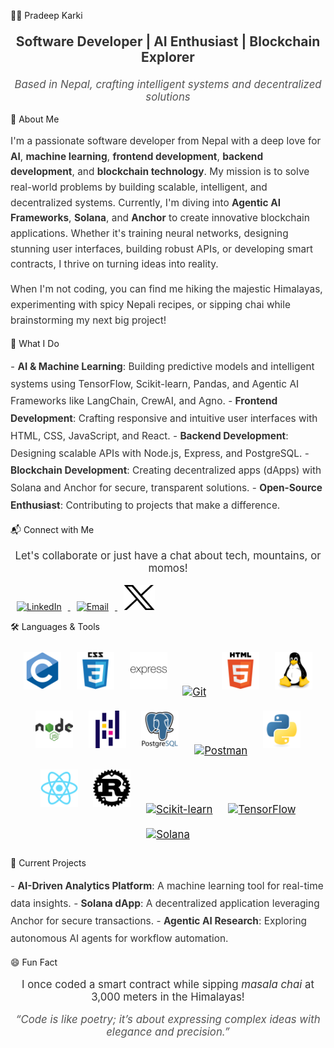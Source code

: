 👨‍💻 Pradeep Karki
<p align="center" style="font-size: 1.5em; font-weight: bold; color: #333;"> Software Developer | AI Enthusiast | Blockchain Explorer </p> <p align="center" style="font-size: 1.2em; color: #555;"> <i>Based in Nepal, crafting intelligent systems and decentralized solutions</i> </p>
🚀 About Me
<p style="font-size: 1.1em; line-height: 1.6; color: #333;"> I'm a passionate software developer from Nepal with a deep love for <b>AI</b>, <b>machine learning</b>, <b>frontend development</b>, <b>backend development</b>, and <b>blockchain technology</b>. My mission is to solve real-world problems by building scalable, intelligent, and decentralized systems. Currently, I'm diving into <b>Agentic AI Frameworks</b>, <b>Solana</b>, and <b>Anchor</b> to create innovative blockchain applications. Whether it's training neural networks, designing stunning user interfaces, building robust APIs, or developing smart contracts, I thrive on turning ideas into reality. </p> <p style="font-size: 1.1em; line-height: 1.6; color: #333;"> When I'm not coding, you can find me hiking the majestic Himalayas, experimenting with spicy Nepali recipes, or sipping chai while brainstorming my next big project! </p>
🌟 What I Do
<p style="font-size: 1.1em; line-height: 1.8; color: #333;"> - <b>AI & Machine Learning</b>: Building predictive models and intelligent systems using TensorFlow, Scikit-learn, Pandas, and Agentic AI Frameworks like LangChain, CrewAI, and Agno. - <b>Frontend Development</b>: Crafting responsive and intuitive user interfaces with HTML, CSS, JavaScript, and React. - <b>Backend Development</b>: Designing scalable APIs with Node.js, Express, and PostgreSQL. - <b>Blockchain Development</b>: Creating decentralized apps (dApps) with Solana and Anchor for secure, transparent solutions. - <b>Open-Source Enthusiast</b>: Contributing to projects that make a difference. </p>
📬 Connect with Me
<p align="center" style="font-size: 1.2em; color: #333;"> Let's collaborate or just have a chat about tech, mountains, or momos! </p> <p align побывать="center"> <a href="https://linkedin.com/in/pradeep-karki" target="_blank"> <img src="https://raw.githubusercontent.com/rahuldkjain/github-profile-readme-generator/master/src/images/icons/Social/linked-in-alt.svg" alt="LinkedIn" height="40" width="50" style="margin: 0 10px;" /> </a> <a href="mailto:karkeepradeep654@gmail.com"> <img src="https://img.icons8.com/color/48/000000/gmail.png" alt="Email" height="40" width="50" style="margin: 0 10px;" /> </a> <a href="https://twitter.com/pradeepkarki" target="_blank"> <img src="https://raw.githubusercontent.com/devicons/devicon/master/icons/twitter/twitter-original.svg" alt="Twitter" height="40" width="50" style="margin: 0 10px;" /> </a> </p>
🛠️ Languages & Tools
<p align="center" style="font-size: 1.2em; color: #333;"> <a href="https://www.cprogramming.com/" target="_blank"><img src="https://raw.githubusercontent.com/devicons/devicon/master/icons/c/c-original.svg" alt="C" width="60" height="60" style="margin: 10px;" /></a> <a href="https://www.w3schools.com/css/" target="_blank"><img src="https://raw.githubusercontent.com/devicons/devicon/master/icons/css3/css3-original-wordmark.svg" alt="CSS3" width="60" height="60" style="margin: 10px;" /></a> <a href="https://expressjs.com" target="_blank"><img src="https://raw.githubusercontent.com/devicons/devicon/master/icons/express/express-original-wordmark.svg" alt="Express.js" width="60" height="60" style="margin: 10px;" /></a> <a href="https://git-scm.com/" target="_blank"><img src="https://www.vectorlogo.zone/logos/git-scm/git-scm-icon.svg" alt="Git" width="60" height="60" style="margin: 10px;" /></a> <a href="https://www.w3.org/html/" target="_blank"><img src="https://raw.githubusercontent.com/devicons/devicon/master/icons/html5/html5-original-wordmark.svg" alt="HTML5" width="60" height="60" style="margin: 10px;" /></a> <a href="https://www.linux.org/" target="_blank"><img src="https://raw.githubusercontent.com/devicons/devicon/master/icons/linux/linux-original.svg" alt="Linux" width="60" height="60" style="margin: 10px;" /></a> <a href="https://nodejs.org" target="_blank"><img src="https://raw.githubusercontent.com/devicons/devicon/master/icons/nodejs/nodejs-original-wordmark.svg" alt="Node.js" width="60" height="60" style="margin: 10px;" /></a> <a href="https://pandas.pydata.org/" target="_blank"><img src="https://raw.githubusercontent.com/devicons/devicon/2ae2a900d2f041da66e950e4d48052658d850630/icons/pandas/pandas-original.svg" alt="Pandas" width="60" height="60" style="margin: 10px;" /></a> <a href="https://www.postgresql.org" target="_blank"><img src="https://raw.githubusercontent.com/devicons/devicon/master/icons/postgresql/postgresql-original-wordmark.svg" alt="PostgreSQL" width="60" height="60" style="margin: 10px;" /></a> <a href="https://postman.com" target="_blank"><img src="https://www.vectorlogo.zone/logos/getpostman/getpostman-icon.svg" alt="Postman" width="60" height="60" style="margin: 10px;" /></a> <a href="https://www.python.org" target="_blank"><img src="https://raw.githubusercontent.com/devicons/devicon/master/icons/python/python-original.svg" alt="Python" width="60" height="60" style="margin: 10px;" /></a> <a href="https://reactjs.org/" target="_blank"><img src="https://raw.githubusercontent.com/devicons/devicon/master/icons/react/react-original.svg" alt="React" width="60" height="60" style="margin: 10px;" /></a> <a href="https://www.rust-lang.org" target="_blank"><img src="https://raw.githubusercontent.com/devicons/devicon/master/icons/rust/rust-plain.svg" alt="Rust" width="60" height="60" style="margin: 10px;" /></a> <a href="https://scikit-learn.org/" target="_blank"><img src="https://upload.wikimedia.org/wikipedia/commons/0/05/Scikit_learn_logo_small.svg" alt="Scikit-learn" width="60" height="60" style="margin: 10px;" /></a> <a href="https://www.tensorflow.org" target="_blank"><img src="https://www.vectorlogo.zone/logos/tensorflow/tensorflow-icon.svg" alt="TensorFlow" width="60" height="60" style="margin: 10px;" /></a> <a href="https://solana.com" target="_blank"><img src="https://raw.githubusercontent.com/devicons/devicon/master/icons/solana/solana-original.svg" alt="Solana" width="60" height="60" style="margin: 10px;" /></a> </p>
🎯 Current Projects
<p style="font-size: 1.1em; line-height: 1.8; color: #333;"> - <b>AI-Driven Analytics Platform</b>: A machine learning tool for real-time data insights. - <b>Solana dApp</b>: A decentralized application leveraging Anchor for secure transactions. - <b>Agentic AI Research</b>: Exploring autonomous AI agents for workflow automation. </p>
😄 Fun Fact
<p align="center" style="font-size: 1.2em; color: #333;"> I once coded a smart contract while sipping <i>masala chai</i> at 3,000 meters in the Himalayas! </p> <p align="center" style="font-size: 1.2em; font-style: italic; color: #555;"> “Code is like poetry; it’s about expressing complex ideas with elegance and precision.” </p>

